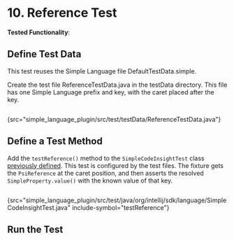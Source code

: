# 10. Reference Test

<!-- Copyright 2000-2022 JetBrains s.r.o. and contributors. Use of this source code is governed by the Apache 2.0 license. -->

<tldr>

**Tested Functionality**: [](reference_contributor.md)

</tldr>

<include from="tests_prerequisites.md" element-id="custom_language_testing_tutorial_header"></include>

## Define Test Data
This test reuses the Simple Language file <path>DefaultTestData.simple</path>.

Create the test file <path>ReferenceTestData.java</path> in the <path>testData</path> directory.
This file has one Simple Language prefix and key, with the caret placed after the key.

```java
```
{src="simple_language_plugin/src/test/testData/ReferenceTestData.java"}

## Define a Test Method
Add the `testReference()` method to the `SimpleCodeInsightTest` class [previously defined](completion_test.md#define-a-test).
This test is configured by the test files.
The fixture gets the `PsiReference` at the caret position, and then asserts the resolved `SimpleProperty.value()` with the known value of that key.

```java
```
{src="simple_language_plugin/src/test/java/org/intellij/sdk/language/SimpleCodeInsightTest.java" include-symbol="testReference"}

## Run the Test

<include from="custom_language_testing_snippets.md" element-id="runTests"/>
